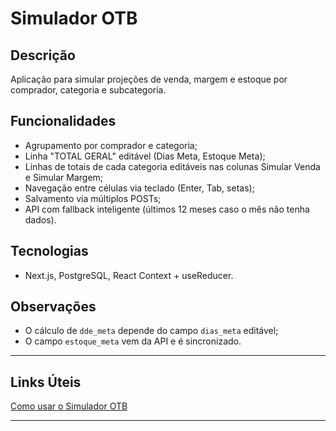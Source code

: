 # Simulador OTB

## Descrição
Aplicação para simular projeções de venda, margem e estoque por comprador, categoria e subcategoria.

## Funcionalidades
- Agrupamento por comprador e categoria;
- Linha "TOTAL GERAL" editável (Dias Meta, Estoque Meta);
- Linhas de totais de cada categoria editáveis nas colunas Simular Venda e Simular Margem;
- Navegação entre células via teclado (Enter, Tab, setas);
- Salvamento via múltiplos POSTs;
- API com fallback inteligente (últimos 12 meses caso o mês não tenha dados).

## Tecnologias
- Next.js, PostgreSQL, React Context + useReducer.

## Observações
- O cálculo de `dde_meta` depende do campo `dias_meta` editável;
- O campo `estoque_meta` vem da API e é sincronizado.

---

## Links Úteis
[Como usar o Simulador OTB](../../guias/comercial/como-usar-simulador-otb)

---